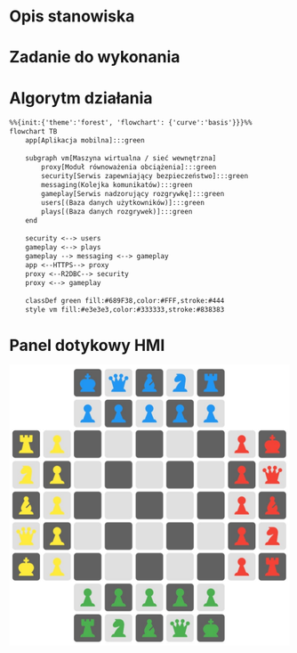 # Opis stanowiska

# Zadanie do wykonania

# Algorytm działania

<!-- ```mermaid -->
```{.mermaid caption="Test mermaid"}
%%{init:{'theme':'forest', 'flowchart': {'curve':'basis'}}}%%
flowchart TB
    app[Aplikacja mobilna]:::green

    subgraph vm[Maszyna wirtualna / sieć wewnętrzna]
        proxy[Moduł równoważenia obciążenia]:::green
        security[Serwis zapewniający bezpieczeństwo]:::green
        messaging(Kolejka komunikatów):::green
        gameplay[Serwis nadzorujący rozgrywkę]:::green
        users[(Baza danych użytkowników)]:::green
        plays[(Baza danych rozgrywek)]:::green
    end

    security <--> users
    gameplay <--> plays
    gameplay --> messaging <--> gameplay
    app <--HTTPS--> proxy
    proxy <--R2DBC--> security
    proxy <--> gameplay

    classDef green fill:#689F38,color:#FFF,stroke:#444
    style vm fill:#e3e3e3,color:#333333,stroke:#838383
```


# Panel dotykowy HMI

![Test zdjęcia](./img/app_4_players.jpg)
